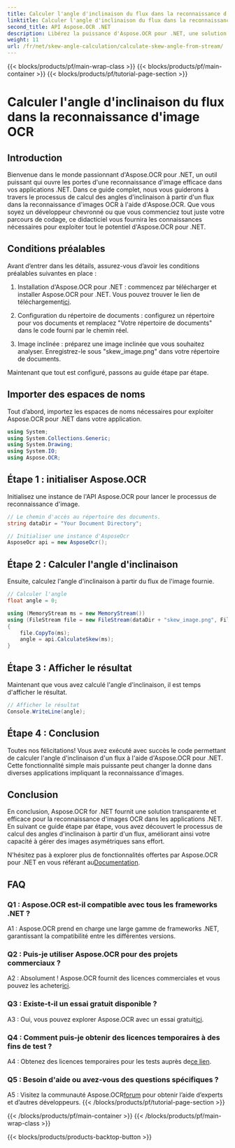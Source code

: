 ```yaml
---
title: Calculer l'angle d'inclinaison du flux dans la reconnaissance d'image OCR
linktitle: Calculer l'angle d'inclinaison du flux dans la reconnaissance d'image OCR
second_title: API Aspose.OCR .NET
description: Libérez la puissance d'Aspose.OCR pour .NET, une solution robuste pour la reconnaissance d'images. Apprenez à calculer les angles d'inclinaison sans effort.
weight: 11
url: /fr/net/skew-angle-calculation/calculate-skew-angle-from-stream/
---
```


{{< blocks/products/pf/main-wrap-class >}}
{{< blocks/products/pf/main-container >}}
{{< blocks/products/pf/tutorial-page-section >}}

# Calculer l'angle d'inclinaison du flux dans la reconnaissance d'image OCR

## Introduction

Bienvenue dans le monde passionnant d'Aspose.OCR pour .NET, un outil puissant qui ouvre les portes d'une reconnaissance d'image efficace dans vos applications .NET. Dans ce guide complet, nous vous guiderons à travers le processus de calcul des angles d'inclinaison à partir d'un flux dans la reconnaissance d'images OCR à l'aide d'Aspose.OCR. Que vous soyez un développeur chevronné ou que vous commenciez tout juste votre parcours de codage, ce didacticiel vous fournira les connaissances nécessaires pour exploiter tout le potentiel d'Aspose.OCR pour .NET.

## Conditions préalables

Avant d’entrer dans les détails, assurez-vous d’avoir les conditions préalables suivantes en place :

1.  Installation d'Aspose.OCR pour .NET : commencez par télécharger et installer Aspose.OCR pour .NET. Vous pouvez trouver le lien de téléchargement[ici](https://releases.aspose.com/ocr/net/).

2. Configuration du répertoire de documents : configurez un répertoire pour vos documents et remplacez "Votre répertoire de documents" dans le code fourni par le chemin réel.

3. Image inclinée : préparez une image inclinée que vous souhaitez analyser. Enregistrez-le sous "skew_image.png" dans votre répertoire de documents.

Maintenant que tout est configuré, passons au guide étape par étape.

## Importer des espaces de noms

Tout d’abord, importez les espaces de noms nécessaires pour exploiter Aspose.OCR pour .NET dans votre application.

```csharp
using System;
using System.Collections.Generic;
using System.Drawing;
using System.IO;
using Aspose.OCR;
```

## Étape 1 : initialiser Aspose.OCR

Initialisez une instance de l'API Aspose.OCR pour lancer le processus de reconnaissance d'image.

```csharp
// Le chemin d'accès au répertoire des documents.
string dataDir = "Your Document Directory";

// Initialiser une instance d'AsposeOcr
AsposeOcr api = new AsposeOcr();
```

## Étape 2 : Calculer l'angle d'inclinaison

Ensuite, calculez l'angle d'inclinaison à partir du flux de l'image fournie.

```csharp
// Calculer l'angle
float angle = 0;

using (MemoryStream ms = new MemoryStream())
using (FileStream file = new FileStream(dataDir + "skew_image.png", FileMode.Open, FileAccess.Read))
{
    file.CopyTo(ms);
    angle = api.CalculateSkew(ms);
}
```

## Étape 3 : Afficher le résultat

Maintenant que vous avez calculé l'angle d'inclinaison, il est temps d'afficher le résultat.

```csharp
// Afficher le résultat
Console.WriteLine(angle);
```

## Étape 4 : Conclusion

Toutes nos félicitations! Vous avez exécuté avec succès le code permettant de calculer l'angle d'inclinaison d'un flux à l'aide d'Aspose.OCR pour .NET. Cette fonctionnalité simple mais puissante peut changer la donne dans diverses applications impliquant la reconnaissance d’images.

## Conclusion

En conclusion, Aspose.OCR for .NET fournit une solution transparente et efficace pour la reconnaissance d'images OCR dans les applications .NET. En suivant ce guide étape par étape, vous avez découvert le processus de calcul des angles d'inclinaison à partir d'un flux, améliorant ainsi votre capacité à gérer des images asymétriques sans effort.

 N'hésitez pas à explorer plus de fonctionnalités offertes par Aspose.OCR pour .NET en vous référant au[Documentation](https://reference.aspose.com/ocr/net/).

## FAQ

### Q1 : Aspose.OCR est-il compatible avec tous les frameworks .NET ?

A1 : Aspose.OCR prend en charge une large gamme de frameworks .NET, garantissant la compatibilité entre les différentes versions.

### Q2 : Puis-je utiliser Aspose.OCR pour des projets commerciaux ?

 A2 : Absolument ! Aspose.OCR fournit des licences commerciales et vous pouvez les acheter[ici](https://purchase.aspose.com/buy).

### Q3 : Existe-t-il un essai gratuit disponible ?

 A3 : Oui, vous pouvez explorer Aspose.OCR avec un essai gratuit[ici](https://releases.aspose.com/).

### Q4 : Comment puis-je obtenir des licences temporaires à des fins de test ?

 A4 : Obtenez des licences temporaires pour les tests auprès de[ce lien](https://purchase.aspose.com/temporary-license/).

### Q5 : Besoin d'aide ou avez-vous des questions spécifiques ?

 A5 : Visitez la communauté Aspose.OCR[forum](https://forum.aspose.com/c/ocr/16) pour obtenir l’aide d’experts et d’autres développeurs.
{{< /blocks/products/pf/tutorial-page-section >}}

{{< /blocks/products/pf/main-container >}}
{{< /blocks/products/pf/main-wrap-class >}}

{{< blocks/products/products-backtop-button >}}
